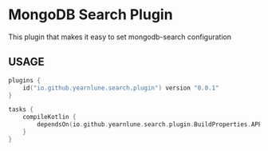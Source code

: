 # MongoDB Search Plugin

This plugin that makes it easy to set mongodb-search configuration

## USAGE

```kotlin
plugins {
    id("io.github.yearnlune.search.plugin") version "0.0.1"
}

tasks {
    compileKotlin {
        dependsOn(io.github.yearnlune.search.plugin.BuildProperties.APPLY_MONGODB_SEARCH_TASK)
    }
}
```

